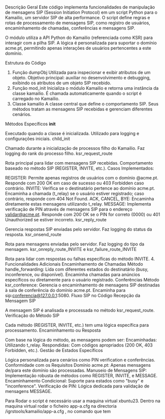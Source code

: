 Descrição Geral
Este código implementa funcionalidades de manipulação de mensagens SIP (Session Initiation Protocol) em um script Python para o Kamailio, um servidor SIP de alta performance. O script define regras e rotas de processamento de mensagens SIP, como registro de usuários, encaminhamento de chamadas, conferências e mensagens SIP.

O módulo utiliza a API Python do Kamailio (referenciada como KSR) para interagir com a pilha SIP. A lógica é personalizada para suportar o domínio acme.pt, permitindo apenas interações de usuários pertencentes a este domínio.

Estrutura do Código
1. Função dumpObj
Utilizada para inspecionar e exibir atributos de um objeto.
Objetivo principal: auxiliar no desenvolvimento e debugging, exibindo os atributos de um objeto SIP recebido.
2. Função mod_init
Inicializa o módulo Kamailio e retorna uma instância da classe kamailio.
É chamada automaticamente quando o script é carregado no Kamailio.
3. Classe kamailio
A classe central que define o comportamento SIP. Seus métodos tratam as mensagens SIP recebidas e gerenciam diferentes cenários.

Métodos Específicos
__init__

Executado quando a classe é inicializada.
Utilizado para logging e configurações iniciais.
child_init

Chamado durante a inicialização de processos filho do Kamailio.
Faz logging do rank do processo filho.
ksr_request_route

Rota principal para lidar com mensagens SIP recebidas.
Comportamento baseado no método SIP (REGISTER, INVITE, etc.).
Casos Implementados:

REGISTER:
Permite apenas registros de usuários com o domínio @acme.pt.
Responde com 200 OK em caso de sucesso ou 403 Forbidden caso contrário.
INVITE:
Verifica se o destinatário pertence ao domínio acme.pt.
Encaminha a chamada (t_relay) se o usuário estiver registrado; caso contrário, responde com 404 Not Found.
ACK, CANCEL, BYE:
Encaminha diretamente estas mensagens utilizando t_relay.
MESSAGE:
Implementa verificação de PIN através de mensagens SIP para o endereço validar@acme.pt.
Responde com 200 OK se o PIN for correto (0000) ou 401 Unauthorized se estiver incorreto.
ksr_reply_route

Gerencia respostas SIP enviadas pelo servidor.
Faz logging do status da resposta.
ksr_onsend_route

Rota para mensagens enviadas pelo servidor.
Faz logging do tipo da mensagem.
ksr_onreply_route_INVITE e ksr_failure_route_INVITE

Rota para lidar com respostas ou falhas específicas do método INVITE.
4. Funcionalidades Adicionais
Encaminhamento de Chamadas
Método handle_forwarding:
Lida com diferentes estados do destinatário (busy, inconference, ou disponível).
Encaminha chamadas para anúncios específicos ou diretamente para o usuário registrado.
Conferências
Método ksr_conference:
Gerencia o encaminhamento de mensagens SIP destinadas à sala de conferência do domínio acme.pt.
Encaminha para sip:conferencia@127.0.0.1:5080.
Fluxo SIP no Código
Recepção da Mensagem SIP

A mensagem SIP é analisada e processada no método ksr_request_route.
Verificação do Método SIP

Cada método (REGISTER, INVITE, etc.) tem uma lógica específica para processamento.
Encaminhamento ou Resposta

Com base na lógica do método, as mensagens podem ser:
Encaminhadas: Utilizando t_relay.
Respondidas: Com códigos apropriados (200 OK, 403 Forbidden, etc.).
Gestão de Estados Específicos

Lógica personalizada para cenários como PIN verification e conferências.
Conformidade com os Requisitos
Domínio acme.pt: Apenas mensagens de/para este domínio são processadas.
Manuseio de Mensagens SIP: Implementação robusta de métodos como REGISTER, INVITE, e MESSAGE.
Encaminhamento Condicional: Suporte para estados como "busy" e "inconference".
Verificação de PIN: Lógica dedicada para validação de mensagens MESSAGE.

Para Rodar o script é necessário usar a maquina virtual xbuntu23. Dentro na maquina virtual rodar o ficheiro app-a.cfg na directoria /igrstools/kamailio/app-a.cfg , no comando que tem 
